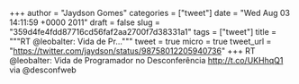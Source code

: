 
+++
author = "Jaydson Gomes"
categories = ["tweet"]
date = "Wed Aug 03 14:11:59 +0000 2011"
draft = false
slug = "359d4fe4fdd87716cd56faf2aa2700f7d38331a1"
tags = ["tweet"]
title = """RT @leobalter: Vida de Pr..."""
tweet = true
micro = true
tweet_url = "https://twitter.com/jaydson/status/98758012205940736"
+++
RT @leobalter: Vida de Programador no Desconferência http://t.co/UKHhqQ1 via @desconfweb
